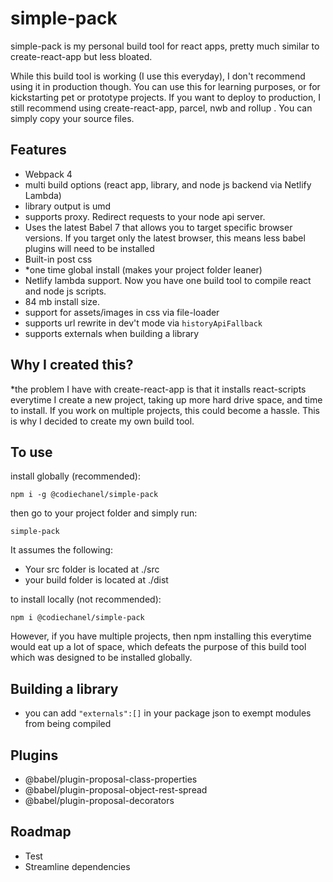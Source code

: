 # simple-pack

simple-pack is my personal build tool for react apps, pretty much similar to create-react-app but less bloated.

While this build tool is working (I use this everyday), I don't recommend using it in production though. You can use this for learning purposes, or for kickstarting pet or prototype projects. If you want to deploy to production, I still recommend using create-react-app, parcel, nwb and rollup . You can simply copy your source files. 

## Features

- Webpack 4
- multi build options (react app, library, and node js backend via Netlify Lambda)
- library output is umd
- supports proxy. Redirect requests to your node api server. 
- Uses the latest Babel 7 that allows you to target specific browser versions. If you target only the latest browser, this means less babel plugins will need to be installed
- Built-in post css
- *one time global install (makes your project folder leaner) 
- Netlify lambda support. Now you have one build tool to compile react and node js scripts. 
- 84 mb install size. 
- support for assets/images in css via file-loader
- supports url rewrite in dev't mode via `historyApiFallback`
- supports externals when building a library

## Why I created this?

*the problem I have with create-react-app is that it installs react-scripts everytime I create a new project, taking up more hard drive space, and time to install. If you work on multiple projects, this could become a hassle. This is why I decided to create my own build tool.

## To use

install globally (recommended):

`npm i -g @codiechanel/simple-pack`

then go to your project folder and simply run:

`simple-pack`

It assumes the following:

- Your src folder is located at ./src
- your build folder is located at ./dist

to install locally (not recommended):

`npm i @codiechanel/simple-pack`

However, if you have multiple projects, then npm installing this everytime would eat up a lot of space, which defeats the purpose of this build tool which was designed to be installed globally. 

## Building a library

- you can add `"externals":[]` in your package json to exempt modules
from being compiled

## Plugins

- @babel/plugin-proposal-class-properties
- @babel/plugin-proposal-object-rest-spread
- @babel/plugin-proposal-decorators

## Roadmap

- Test
- Streamline dependencies
